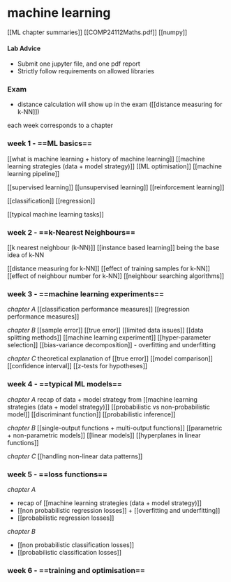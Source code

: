 # machine learning

[[ML chapter summaries]]
[[COMP24112Maths.pdf]]
[[numpy]]

#### Lab Advice
- Submit one jupyter file, and one pdf report
- Strictly follow requirements on allowed libraries

### Exam
- distance calculation will show up in the exam ([[distance measuring for k-NN]])

each week corresponds to a chapter

### week 1 - ==ML basics==
[[what is machine learning + history of machine learning]]
[[machine learning strategies (data + model strategy)]]
[[ML optimisation]]
[[machine learning pipeline]]

[[supervised learning]]
[[unsupervised learning]]
[[reinforcement learning]]

[[classification]]
[[regression]]

[[typical machine learning tasks]]

### week 2 - ==k-Nearest Neighbours==
[[k nearest neighbour (k-NN)]]
[[instance based learning]] being the base idea of k-NN

[[distance measuring for k-NN]]
[[effect of training samples for k-NN]]
[[effect of neighbour number for k-NN]]
[[neighbour searching algorithms]]

### week 3 - ==machine learning experiments==
*chapter A*
[[classification performance measures]]
[[regression performance measures]]

*chapter B*
[[sample error]]
[[true error]]
[[limited data issues]]
[[data splitting methods]]
[[machine learning experiment]]
[[hyper-parameter selection]]
[[bias-variance decomposition]] - overfitting and underfitting

*chapter C*
theoretical explanation of [[true error]]
[[model comparison]]
[[confidence interval]]
[[z-tests for hypotheses]]

### week 4 - ==typical ML models==
*chapter A*
recap of data + model strategy from [[machine learning strategies (data + model strategy)]]
[[probabilistic vs non-probabilistic model]]
[[discriminant function]] 
[[probabilistic inference]]

*chapter B*
[[single-output functions + multi-output functions]]
[[parametric + non-parametric models]]
[[linear models]]
[[hyperplanes in linear functions]]

*chapter C*
[[handling non-linear data patterns]]

### week 5 - ==loss functions==
*chapter A*
- recap of [[machine learning strategies (data + model strategy)]]
- [[non probabilistic regression losses]] + [[overfitting and underfitting]]
- [[probabilistic regression losses]]

*chapter B*
- [[non probabilistic classification losses]]
- [[probabilistic classification losses]]

### week 6 - ==training and optimisation==
